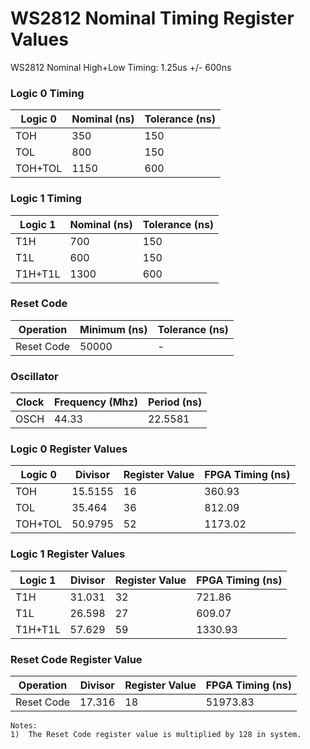 # WS2812 Nominal Timing Register Values

WS2812 Nominal High+Low Timing: 1.25us +/- 600ns


### Logic 0 Timing

Logic 0 | Nominal (ns) | Tolerance (ns)
------- | ------------ | --------------
TOH     | 350          | 150
TOL     | 800          | 150
TOH+TOL | 1150         | 600


### Logic 1 Timing

Logic 1 | Nominal (ns) | Tolerance (ns)
------- | ------------ | --------------
T1H     | 700          | 150
T1L     | 600          | 150
T1H+T1L | 1300         | 600


### Reset Code

Operation  | Minimum (ns) | Tolerance (ns)
---------- | ------------ | --------------
Reset Code | 50000        | -


### Oscillator

Clock     | Frequency (Mhz) | Period (ns)
--------- | --------------- | --------------
OSCH      | 44.33           | 22.5581


### Logic 0 Register Values

Logic 0 | Divisor  | Register Value | FPGA Timing (ns)
------- | -------- | -------------- | ----------------
TOH     | 15.5155  | 16             | 360.93
TOL     | 35.464   | 36             | 812.09
TOH+TOL | 50.9795  | 52             | 1173.02


### Logic 1 Register Values

Logic 1 | Divisor  | Register Value | FPGA Timing (ns)
------- | ------- | -------------- | ----------------
T1H     | 31.031  | 32             | 721.86
T1L     | 26.598  | 27             | 609.07
T1H+T1L | 57.629  | 59             | 1330.93


### Reset Code Register Value

Operation  | Divisor  | Register Value | FPGA Timing (ns)
---------- | -------- | -------------- | ----------------
Reset Code | 17.316   | 18             | 51973.83

```
Notes:
1)  The Reset Code register value is multiplied by 128 in system.
```
